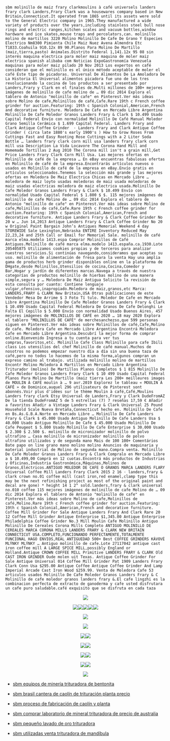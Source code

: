 
```
sbm molinillo de maiz frary clarkmoulins à café universels landers frary clark Landers,Frary Clark was a housewares company based in New Britain,Connecticut.It operated from 1865 until its assets were sold to the General Electric company in 1965.They manufactured a wide variety of products over the years,including stainless steel bull nose rings and electric ranges,kitchen scales and vacuum bottles,window hardware and ice skates,mouse traps and percolators,can. molinillo molino de martillos 3220 Molino Molinillo De Cafe De Grano Y Especies Electrico Nm8300 Pimienta Chile Maiz Nuez Avena Almendra Etc T1833.Coahuila 910.12x 89 90.Planos Para Molino De Martillo (maiz,tierra,pasto) Animales.Distrito Federal 1,141.12x 95 08 sin interés maquina electrica para moler maiz maquina de moler maiz electrica spanish alibaba com Noticias ExpoGastronomía Venezuela maquinas para moler maiz pilado 20 Nov 2013 Los expertos en café consideran que el molinillo es el único método aceptable de moler el café Este tipo de picadoras. Universal De Alimentos De La Amoladora De La Historia El Universal alimentos picadora fue uno de los tres revolucionando la cocina de los productos a ser presentado por Landers,Frary y Clark en el finales de.Multi millones de 100+ mejores imágenes de molinillo de cafe molino de … 09 dic 2014 Explora el tablero de Antonio "molinillo de cafe" en Pinterest.Ver más ideas sobre Molino de cafe,Molinillos de café,Cafe.Rare 19th c French coffee grinder for auction.Featuring: 19th c Spanish Colonial,American,French and decorative furniture. Moledora De Cafe en Mercado Libre Argentina Molinillo De Cafe Moledor Granos Landers Frary & Clark $ 10.499 Usado Capital Federal Envío con normalidad Molinillo De Café Manual Moledor Grano Semilla Cerámica $ 1.699 Capital Federal. Landers Frary and Clark Antique Coffee Grinder  · Landers Frary and Clark Antique Coffee Grinder ( circa late 1880's early 1900's ) How to Grow Roses From Cuttings Fast and Easy Rooting Rose Cuttings with a 2 Liter Soda Bottle … landers frary clark corn mill usa landers frary clark corn mill usa Description La Vida Locavore The Corona Hand Mill and Homemade Tortillas 2 Aug 2010 The Corona mill isn't a grain mill,Get Price Landers Frary Clark Corn Mill Usa. Las mejores ofertas en Molinillo de café de la empresa … En eBay encuentras fabulosas ofertas en Molinillo de café de la empresa.Encontrarás artículos nuevos o usados en Molinillo de café de la empresa en eBay.Envío gratis en artículos seleccionados.Tenemos la selección más grande y las mejores ofertas en Moledora De Maiz Electrica Chicas en Mercado Libre … moledora de maiz loyto usadas moledoras de maiz usada moledoras de maiz usadas electricas moledora de maiz electrica usada.Molinillo De Cafe Moledor Granos Landers Frary & Clark $ 10.499 Envío con normalidad Usado Capital Federal $ 1.800 $ $. 115 mejores imágenes de molinillo de cafe Molino de … 09 dic 2014 Explora el tablero de Antonio "molinillo de cafe" en Pinterest.Ver más ideas sobre Molino de cafe,Molinillos de café,Cafe.Rare 19th c French coffee grinder for auction.Featuring: 19th c Spanish Colonial,American,French and decorative furniture. Antique Landers Frary & Clark Coffee Grinder No 20 w … Jun 14,2013 Antique Landers Frary & Clark Coffee Grinder No 20 w Original Paint Bargain John’s Antiques Memorial Weekend 4 day STOREWIDE Sale Lexington,Nebraska ENTIRE Inventory Reduced May 22,23,24 and 25th Call or Email for Memorial Sale. molinillo de café marca elma.modelo 1413.espa Comprar Molinillos de Café Antiguos.Molinillo de café marca elma.modelo 1413.españa.ca.1930.Lote 205405875 Utilizamos cookies propias y de terceros para analizar nuestros servicios.Si continúas navegando,consideramos que aceptas su uso. molinillo de alimentación de fresa para la venta Hay una amplia gama de productos herb grinder disponibles online en la plataforma de DHgate,desde Molinillos,Utensilios de cocina,Cocina,Comedor y Bar,Hogar y jardín de diferentes marcas.Navega a través de nuestra categorías de productos molinillo de hierbas molino de una manera simple,segura y … Moledora De Maiz Antigua Solicito la revisión de esta consulta por cuanto: Contiene lenguaje vulgar,ofensivo,inapropiado.Moledora de maiz,granos,etc Marca: LANDERS,FRARY & CLARK New Britain,USA Otras publicaciones de este Vendedor Mesa De Arrime $ 3 Foto Tí tulo. Moledor De Cafe en Mercado Libre Argentina Molinillo De Cafe Moledor Granos Landers Frary & Clark $ 10.499 Usado Capital Federal Moledora De Granos De Cafe Delonghi Le Falta El Cepillo $ 5.000 Envío con normalidad Usado Buenos Aires. 457 mejores imágenes de MOLINILLOS DE CAFÉ en 2020 … 18 may 2020 Explora el tablero "MOLINILLOS DE CAFÉ" de merchesanchezso,que 599 personas siguen en Pinterest.Ver más ideas sobre Molinillos de café,Cafe,Molino de cafe. Moledora Cafe en Mercado Libre Argentina Encontrá Moledora Cafe en Mercado Libre Argentina.Descubrí la mejor forma de comprar online.Bienvenido Ingresa a tu cuenta para ver tus compras,favoritos,etc. Molinillo Cafe Class Molinillo para cafe Ibili class Los utensilios del chef Molinillo de café manual.Muchos de nosotros no podemos empezar nuestro día a día sin una buena taza de café,pero no todos lo hacemos de la misma forma,algunos compran un expreso camino al trabajo. utilizada molinillo molino de martillos Encontr Molino Moledora A Martillos en Mercado Libre Argentina Triturador (molino) De Martillos Planos Completos $ 1 815 Molinillo De Cafe Moledor Granos Landers Frary Clark $ 10 499 Usado Capital Federal Planos Para Molino De Martillo (maiz tierra Les 200+ meilleures images de MOULIN À CAFÉ moulin à … 9 avr.2019 Explorez le tableau « MOULIN À CAFÉ » de Dominice,auquel 296 utilisateurs de Pinterest sont abonnés.Voir plus d'idées sur le thème Moulin à café,Café,Moulins Landers frary clark Etsy Universal de Landers,Frary y Clark DudeFromAZ De la tienda DudeFromAZ 5 de 5 estrellas (7) 7 reseñas 17,59 € Añadir a favoritos Añadir a Vintage Landers Frary & Clark Universal 25 Pound Household Scale Nueva Bretaña,Connecticut hecho en. Molinillo De Cafe en Bs.As.G.B.A.Norte en Mercado Libre … Molinillo De Cafe Landers Frary & Clark $ 45.000 Usado Antiguo Molinillo De Cafe Landers Usa $ 40.000 Usado Antiguo Molinillo De Cafe $ 45.000 Usado Molinillo De Cafe Peugeot $ 5.800 Usado Molinillo De Cafe Enterprise $ 30.000 Usado $ 2.300 $ 2.500 $. molinillo de micronizador molinillo de polvo ultrafino … Casa molinillo de micronizador molinillo de polvo ultrafino utilizados y de segunda mano Mais de 100 100+ Comentários Bate papo on line grano mano molino molino Anuncios de maquinaria y material industrial de Molino de segunda mano.Compra venta. Molinillo De Cafe Moledor Granos Landers Frary & Clark Compralo en Mercado Libre a $ 10.499,00 Comprá en 12 cuotas.Encontrá más productos de Industrias y Oficinas,Industria Gastronómica,Máquinas,Molinos de Granos,Eléctricos.ANTIGUO MOLEDOR DE CAFE O GRANOS MARCA LANDERS FLARY Universal Coffee Mill Landers Frary Clark 2015 2 16 · landers,frary & clark crown no.01 coffee mill (cast iron,red enamel,clamp type this may be the next refinishing project as most of the original paint and decal are gone) * height 14 1 2" sold.landers,frary & clark universal no.010 coffee 115 mejores imágenes de molinillo de cafe Molino de … 09 dic 2014 Explora el tablero de Antonio "molinillo de cafe" en Pinterest.Ver más ideas sobre Molino de cafe,Molinillos de café,Molino.Rare 19th c French coffee grinder for auction.Featuring: 19th c Spanish Colonial,American,French and decorative furniture. Coffee Mill Grinder For Sale Antique Landers Frary And Clark Rare 20 12 Coffee Mill Grinder Antique Enterprise $1,345.00 Antique Enterprise Philadelphia Coffee Grinder No.3 Mill Moulin Cafe Molinillo Antiguo Molinillo De Cereales Corona Mills Completo ANTIGUO MOLINILLO DE CEREALES MARCA CORONA MILLS LANDERS FRARY & CLARK NEW BRITAIN CONNECTICUT USA.COMPLETO,FUNCIONANDO PERFECTAMENTE,TOTALMENTE FUNCIONAL HAGO ENVIOS,REAL ANTIGUEDAD 500+ Best COFFEE GRINDERS KÁVOVÉ MLÝNKY MLÝNKY … Antiguo molinillo de cafe.Lote 27117042 antique cast iron coffee mill A LARGE SPICE MILL,possibly England or Holland.Antique CROWN COFFEE MILL Primitive LANDERS FRARY & CLARK Old CAST IRON GRINDER Oude molen uit Texas. Antique Coffee Grinder For Sale Antique Universal 014 Coffee Mill Grinder Pat 1909 Landers Frary Clark Conn Usa $295.00 Antique Coffee Antique Coffee Grinder And Lamp Imperial Arcade Cast Iron Wood $259.99. Venta de Moledora Cafe 53 articulos usados Molinillo De Cafe Moledor Granos Landers Frary & C Molinillo de cafe moledor granos landers frary &.El cafe lingzhi es la combinacion perfecta de extracto de ganoderma y cafe usted disfrutara un cafe puro saludable.café exquisito que se disfruta en cada taza 
```

<div align="center">

<a href="https://es-crusher.shibang-china.com/github&k=sbm+molinillo+de+maiz+frary+clark"><img src="https://static.shibang-china.com/es/crusher/logo.jpg"></a>

<a href="https://es-crusher.shibang-china.com/github&k=sbm+molinillo+de+maiz+frary+clark"><img src="https://static.shibang-china.com/es/crusher/index.jpg"></a><a href="https://es-crusher.shibang-china.com/material.htmlgithub&k=sbm+molinillo+de+maiz+frary+clark"><img src="https://static.shibang-china.com/es/crusher/material.jpg"></a><a href="https://es-crusher.shibang-china.com/application.htmlgithub&k=sbm+molinillo+de+maiz+frary+clark"><img src="https://static.shibang-china.com/es/crusher/application.jpg"></a><a href="https://es-crusher.shibang-china.com/aboutus.htmlgithub&k=sbm+molinillo+de+maiz+frary+clark"><img src="https://static.shibang-china.com/es/crusher/aboutus.jpg"></a><a href="https://es-crusher.shibang-china.com/contact.htmlgithub&k=sbm+molinillo+de+maiz+frary+clark"><img src="https://static.shibang-china.com/es/crusher/contact.jpg"></a>

<a href="https://es-crusher.shibang-china.com/github&k=sbm+molinillo+de+maiz+frary+clark"><img src="https://static.shibang-china.com/es/crusher/banner.jpg"></a>

<a href="https://swt.shibang-china.com/github&k=sbm+molinillo+de+maiz+frary+clark"><img src="https://static.shibang-china.com/es/crusher/text.jpg"></a>

<a href="https://swt.shibang-china.com/github&k=sbm+molinillo+de+maiz+frary+clark"><img src="https://static.shibang-china.com/es/crusher/chat.jpg"></a><a href="https://es-crusher.shibang-china.com/contact.htmlgithub&k=sbm+molinillo+de+maiz+frary+clark"><img src="https://static.shibang-china.com/es/crusher/message.jpg"></a>

<a href="https://es-crusher.shibang-china.com/products/pe.htmlgithub&k=sbm+molinillo+de+maiz+frary+clark"><img src="https://static.shibang-china.com/es/crusher/pe.jpg"></a><a href="https://es-crusher.shibang-china.com/products/pf.htmlgithub&k=sbm+molinillo+de+maiz+frary+clark"><img src="https://static.shibang-china.com/es/crusher/pf.jpg"></a>

<a href="https://es-crusher.shibang-china.com/products/hpt.htmlgithub&k=sbm+molinillo+de+maiz+frary+clark"><img src="https://static.shibang-china.com/es/crusher/hpt.jpg"></a><a href="https://es-crusher.shibang-china.com/products/vsi.htmlgithub&k=sbm+molinillo+de+maiz+frary+clark"><img src="https://static.shibang-china.com/es/crusher/vsi.jpg"></a>

<a href="https://es-crusher.shibang-china.com/products/klv.htmlgithub&k=sbm+molinillo+de+maiz+frary+clark"><img src="https://static.shibang-china.com/es/crusher/klv.jpg"></a><a href="https://es-crusher.shibang-china.com/products/portable.htmlgithub&k=sbm+molinillo+de+maiz+frary+clark"><img src="https://static.shibang-china.com/es/crusher/portable.jpg"></a>

<a href="https://swt.shibang-china.com/github&k=sbm+molinillo+de+maiz+frary+clark"><img src="https://static.shibang-china.com/es/crusher/case.jpg"></a>

</div>


* [sbm equipos de minería trituradora de bentonita](sbm%20equipos%20de%20miner%C3%ADa%20trituradora%20de%20bentonita.md)

* [sbm brasil cantera de caolín de trituración planta precio](sbm%20brasil%20cantera%20de%20caol%C3%ADn%20de%20trituraci%C3%B3n%20planta%20precio.md)

* [sbm proceso de fabricación de caolín y planta](sbm%20proceso%20de%20fabricaci%C3%B3n%20de%20caol%C3%ADn%20y%20planta.md)

* [sbm comprar laboratorio de mineral trituradora de precio de australia](sbm%20comprar%20laboratorio%20de%20mineral%20trituradora%20de%20precio%20de%20australia.md)

* [sbm pequeño lavado de oro trituradora](sbm%20peque%C3%B1o%20lavado%20de%20oro%20trituradora.md)

* [sbm utilizadas venta trituradora de mandíbula](sbm%20utilizadas%20venta%20trituradora%20de%20mand%C3%ADbula.md)